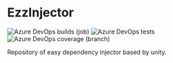 # EzzInjector

![Azure DevOps builds (job)](https://img.shields.io/azure-devops/build/gadan998/EzzInjector/1/master)
![Azure DevOps tests](https://img.shields.io/azure-devops/tests/gadan998/EzzInjector/1)
![Azure DevOps coverage (branch)](https://img.shields.io/azure-devops/coverage/gadan998/EzzInjector/1/master)

Repository of easy dependency injector based by unity.
